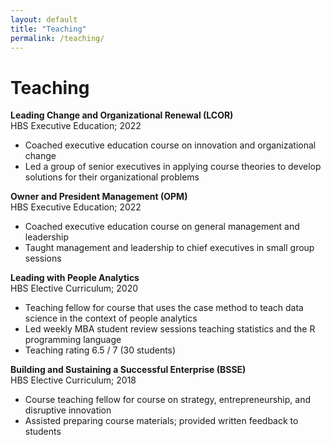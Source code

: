 ```yaml
---
layout: default
title: "Teaching"
permalink: /teaching/
---
```


# Teaching

**Leading Change and Organizational Renewal (LCOR)**  
HBS Executive Education; 2022
  - Coached executive education course on innovation and organizational change
  - Led a group of senior executives in applying course theories to develop solutions for their organizational problems  
  
**Owner and President Management (OPM)**  
HBS Executive Education; 2022
  - Coached executive education course on general management and leadership
  - Taught management and leadership to chief executives in small group sessions  
  
**Leading with People Analytics**  
HBS Elective Curriculum; 2020
  - Teaching fellow for course that uses the case method to teach data science in the context of people analytics
  - Led weekly MBA student review sessions teaching statistics and the R programming language
  - Teaching rating 6.5 / 7 (30 students)  
  
**Building and Sustaining a Successful Enterprise (BSSE)**  
HBS Elective Curriculum; 2018
  - Course teaching fellow for course on strategy, entrepreneurship, and disruptive innovation
  - Assisted preparing course materials; provided written feedback to students  
  
